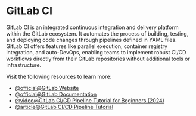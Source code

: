 # GitLab CI

GitLab CI is an integrated continuous integration and delivery platform within the GitLab ecosystem. It automates the process of building, testing, and deploying code changes through pipelines defined in YAML files. GitLab CI offers features like parallel execution, container registry integration, and auto-DevOps, enabling teams to implement robust CI/CD workflows directly from their GitLab repositories without additional tools or infrastructure.

Visit the following resources to learn more:

- [@official@GitLab Website](https://gitlab.com/)
- [@official@GitLab Documentation](https://docs.gitlab.com/)
- [@video@GitLab CI/CD Pipeline Tutorial for Beginners (2024)](https://www.youtube.com/watch?v=z7nLsJvEyMY)
- [@article@GitLab CI/CD Pipeline Tutorial](https://octopus.com/devops/gitlab/gitlab-cicd-tutorial/)